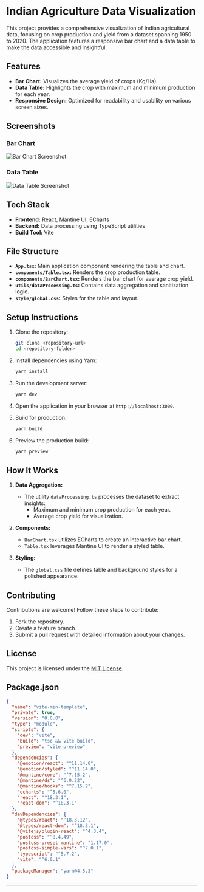 # Indian Agriculture Data Visualization

This project provides a comprehensive visualization of Indian agricultural data, focusing on crop production and yield from a dataset spanning 1950 to 2020. The application features a responsive bar chart and a data table to make the data accessible and insightful.

## Features

- **Bar Chart:** Visualizes the average yield of crops (Kg/Ha).
- **Data Table:** Highlights the crop with maximum and minimum production for each year.
- **Responsive Design:** Optimized for readability and usability on various screen sizes.

## Screenshots

### Bar Chart
![Bar Chart Screenshot](https://res.cloudinary.com/dvyf3uzxp/image/upload/v1735898744/barchart_vy4cml.png)


### Data Table
![Data Table Screenshot](https://res.cloudinary.com/dvyf3uzxp/image/upload/v1735898744/dataTable_d0jri3.png)

## Tech Stack

- **Frontend:** React, Mantine UI, ECharts
- **Backend:** Data processing using TypeScript utilities
- **Build Tool:** Vite

## File Structure

- **`App.tsx`:** Main application component rendering the table and chart.
- **`components/Table.tsx`:** Renders the crop production table.
- **`components/BarChart.tsx`:** Renders the bar chart for average crop yield.
- **`utils/dataProcessing.ts`:** Contains data aggregation and sanitization logic.
- **`style/global.css`:** Styles for the table and layout.

## Setup Instructions

1. Clone the repository:
   ```bash
   git clone <repository-url>
   cd <repository-folder>
   ```

2. Install dependencies using Yarn:
   ```bash
   yarn install
   ```

3. Run the development server:
   ```bash
   yarn dev
   ```

4. Open the application in your browser at `http://localhost:3000`.

5. Build for production:
   ```bash
   yarn build
   ```

6. Preview the production build:
   ```bash
   yarn preview
   ```

## How It Works

1. **Data Aggregation:**
   - The utility `dataProcessing.ts` processes the dataset to extract insights:
     - Maximum and minimum crop production for each year.
     - Average crop yield for visualization.

2. **Components:**
   - `BarChart.tsx` utilizes ECharts to create an interactive bar chart.
   - `Table.tsx` leverages Mantine UI to render a styled table.

3. **Styling:**
   - The `global.css` file defines table and background styles for a polished appearance.

## Contributing

Contributions are welcome! Follow these steps to contribute:

1. Fork the repository.
2. Create a feature branch.
3. Submit a pull request with detailed information about your changes.

## License

This project is licensed under the [MIT License](LICENSE).

## Package.json

```json
{
  "name": "vite-min-template",
  "private": true,
  "version": "0.0.0",
  "type": "module",
  "scripts": {
    "dev": "vite",
    "build": "tsc && vite build",
    "preview": "vite preview"
  },
  "dependencies": {
    "@emotion/react": "^11.14.0",
    "@emotion/styled": "^11.14.0",
    "@mantine/core": "^7.15.2",
    "@mantine/ds": "^6.0.22",
    "@mantine/hooks": "^7.15.2",
    "echarts": "^5.6.0",
    "react": "^18.3.1",
    "react-dom": "^18.3.1"
  },
  "devDependencies": {
    "@types/react": "^18.3.12",
    "@types/react-dom": "^18.3.1",
    "@vitejs/plugin-react": "^4.3.4",
    "postcss": "^8.4.49",
    "postcss-preset-mantine": "1.17.0",
    "postcss-simple-vars": "^7.0.1",
    "typescript": "^5.7.2",
    "vite": "^6.0.1"
  },
  "packageManager": "yarn@4.5.3"
}
```

---

